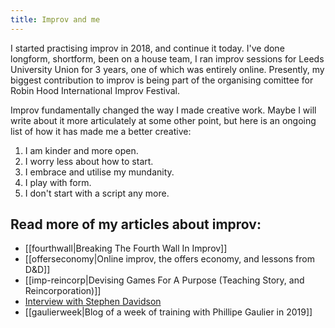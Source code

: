 ```yaml
---
title: Improv and me
---
```

I started practising improv in 2018, and continue it today. I've done longform, shortform, been on a house team, I ran improv sessions for Leeds University Union for 3 years, one of which was entirely online. Presently, my biggest contribution to improv is being part of the organising comittee for Robin Hood International Improv Festival.

Improv fundamentally changed the way I made creative work. Maybe I will write about it more articulately at some other point, but here is an ongoing list of how it has made me a better creative:
1. I am kinder and more open.
2. I worry less about how to start.
3. I embrace and utilise my mundanity.
4. I play with form.
5. I don't start with a script any more.

## Read more of my articles about improv:
- [[fourthwall|Breaking The Fourth Wall In Improv]]
- [[offerseconomy|Online improv, the offers economy, and lessons from D&D]]
- [[imp-reincorp|Devising Games For A Purpose (Teaching Story, and Reincorporation)]]
- [Interview with Stephen Davidson](https://impromiscuous.com/laurie-owen/)
- [[gaulierweek|Blog of a week of training with Phillipe Gaulier in 2019]]